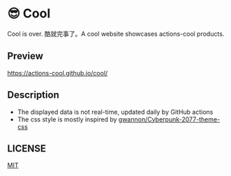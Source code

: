 # 😎 Cool

Cool is over. 酷就完事了。A cool website showcases actions-cool products.

## Preview

https://actions-cool.github.io/cool/

## Description

- The displayed data is not real-time, updated daily by GitHub actions
- The css style is mostly inspired by [gwannon/Cyberpunk-2077-theme-css](https://github.com/gwannon/Cyberpunk-2077-theme-css)

## LICENSE

[MIT](./LICENSE)

